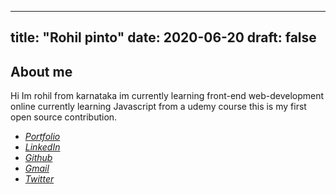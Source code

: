 
---
title: "Rohil pinto"
date: 2020-06-20
draft: false
---

## About me

Hi Im rohil from karnataka im currently learning front-end web-development online currently learning Javascript from a udemy course this is my first open source contribution.







 - [*Portfolio*](https://rohilpinto.com)
 - [*LinkedIn*](https://www.linkedin.com/in/rohil-pinto)
 - [*Github*](https://github.com/rohilpinto)
 - [*Gmail*](mailto:rohilcrispinto@gmail.com)
 - [*Twitter*](https://twitter.com/Rohil_Cris)